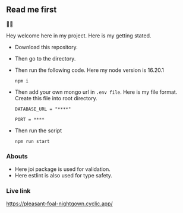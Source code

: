 ## Read me first

🥳🥳

Hey welcome here in my project. Here is my getting stated.

- Download this repository.
- Then go to the directory.
- Then run the following code. Here my node version is 16.20.1
    
    ```npm i```
- Then add your own mongo url in `.env file`. Here is my file format. Create this file into root directory.
    ```
    DATABASE_URL = "****"

    PORT = ****
    ```

- Then run the script 

    ```npm run start```

### Abouts

- Here joi package is used for validation.
- Here estlint is also used for type safety.


### Live link
https://pleasant-foal-nightgown.cyclic.app/